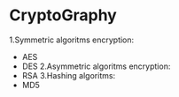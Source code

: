 # CryptoGraphy
1.Symmetric algoritms encryption:
 * AES
 * DES
2.Asymmetric algoritms encryption:<br />
 * RSA
3.Hashing algoritms:<br />
 * MD5
